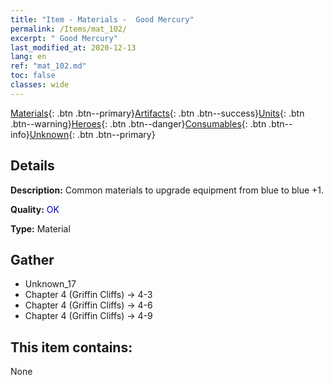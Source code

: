```yaml
---
title: "Item - Materials -  Good Mercury"
permalink: /Items/mat_102/
excerpt: " Good Mercury"
last_modified_at: 2020-12-13
lang: en
ref: "mat_102.md"
toc: false
classes: wide
---
```

 [Materials](/Items/){: .btn .btn--primary}[Artifacts](/Items/Artifacts/){: .btn .btn--success}[Units](/Items/Units/){: .btn .btn--warning}[Heroes](/Items/Heroes/){: .btn .btn--danger}[Consumables](/Items/Consumables/){: .btn .btn--info}[Unknown](/Items/Unknown/){: .btn .btn--primary}

## Details
 **Description:** Common materials to upgrade equipment from blue to blue +1.

 **Quality:** <span style="color: #0000CD">OK</span>

 **Type:** Material

## Gather

*    Unknown_17 
*    Chapter 4 (Griffin Cliffs) -> 4-3 
*    Chapter 4 (Griffin Cliffs) -> 4-6 
*    Chapter 4 (Griffin Cliffs) -> 4-9 

## This item contains:

  None

